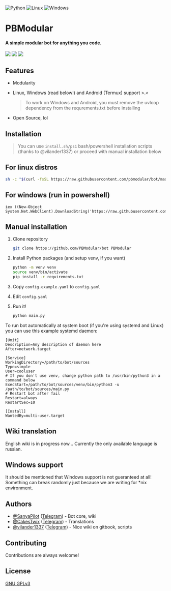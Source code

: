 ![Python](https://img.shields.io/badge/python-3670A0?style=for-the-badge&logo=python&logoColor=ffdd54) ![Linux](https://img.shields.io/badge/Linux-FCC624?style=for-the-badge&logo=linux&logoColor=black) ![Windows](https://img.shields.io/badge/Windows-0078D6?style=for-the-badge&logo=windows11&logoColor=white)

# PBModular

#### A simple modular bot for anything you code.

![](https://img.shields.io/github/languages/code-size/PBModular/bot) ![](https://img.shields.io/github/license/PBModular/bot) ![](https://img.shields.io/badge/python-%3E%203.9-blue)

## Features

- Modularity

- Linux, Windows (read below!) and Android (Termux) support >.<

  > To work on Windows and Android, you must remove the uvloop dependency from the requrements.txt before installing

- Open Source, lol

## Installation

> You can use `install.sh/ps1` bash/powershell installation scripts (thanks to @vilander1337) or proceed with manual installation below
## For linux distros
  ```bash
  sh -c "$(curl -fsSL https://raw.githubusercontent.com/pbmodular/bot/master/install.sh)"
  ```
## For windows (run in powershell)
  ```pwsh
  iex ((New-Object System.Net.WebClient).DownloadString('https://raw.githubusercontent.com/PBModular/bot/master/install.ps1'))
  ```
## Manual installation

1. Clone repository  
   
   ```bash
   git clone https://github.com/PBModular/bot PBModular
   ```

2. Install Python packages (and setup venv, if you want)
   
   ```bash
   python -m venv venv
   source venv/bin/activate
   pip install -r requirements.txt
   ```

3. Copy `config.example.yaml` to `config.yaml`

4. Edit `config.yaml`

5. Run it!
   
   ```bash
   python main.py
   ```

To run bot automatically at system boot (if you're using systemd and Linux) you can use this example systemd daemon:

```systemd
[Unit]
Description=Any description of daemon here
After=network.target

[Service]
WorkingDirectory=/path/to/bot/sources
Type=simple
User=cooluser
# If you don't use venv, change python path to /usr/bin/python3 in a command below
ExecStart=/path/to/bot/sources/venv/bin/python3 -u /path/to/bot/sources/main.py
# Restart bot after fail
Restart=always
RestartSec=10

[Install]
WantedBy=multi-user.target
```

## Wiki translation

English wiki is in progress now... Currently the only available language is russian.

## Windows support
It should be mentioned that Windows support is not gueranteed at all! Something can break randomly just because we are writing for *nix environment.

## Authors

- [@SanyaPilot](https://github.com/SanyaPilot) ([Telegram](https://t.me/sanyapilot)) - Bot core, wiki
- [@CakesTwix](https://github.com/CakesTwix) ([Telegram](https://t.me/CakesTwix)) - Translations
- [@vilander1337](https://github.com/vilander1337) ([Telegram](https://t.me/femboysonly)) - Nice wiki on gitbook, scripts

## Contributing

Contributions are always welcome!

## License

[GNU GPLv3](https://github.com/SanyaPilot/PBModular/blob/master/LICENSE)
